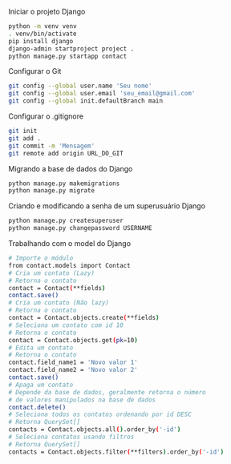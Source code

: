 Iniciar o projeto Django
```bash
python -m venv venv
. venv/bin/activate
pip install django
django-admin startproject project .
python manage.py startapp contact
```
Configurar o Git
```bash
git config --global user.name 'Seu nome'
git config --global user.email 'seu_email@gmail.com'
git config --global init.defaultBranch main
```
Configurar o .gitignore
```bash
git init
git add .
git commit -m 'Mensagem'
git remote add origin URL_DO_GIT
```
Migrando a base de dados do Django
```bash
python manage.py makemigrations
python manage.py migrate
```
Criando e modificando a senha de um superusuário Django
```bash
python manage.py createsuperuser
python manage.py changepassword USERNAME
```
Trabalhando com o model do Django
```bash
# Importe o módulo
from contact.models import Contact
# Cria um contato (Lazy)
# Retorna o contato
contact = Contact(**fields)
contact.save()
# Cria um contato (Não lazy)
# Retorna o contato
contact = Contact.objects.create(**fields)
# Seleciona um contato com id 10
# Retorna o contato
contact = Contact.objects.get(pk=10)
# Edita um contato
# Retorna o contato
contact.field_name1 = 'Novo valor 1'
contact.field_name2 = 'Novo valor 2'
contact.save()
# Apaga um contato
# Depende da base de dados, geralmente retorna o número
# de valores manipulados na base de dados
contact.delete()
# Seleciona todos os contatos ordenando por id DESC
# Retorna QuerySet[]
contacts = Contact.objects.all().order_by('-id')
# Seleciona contatos usando filtros
# Retorna QuerySet[]
contacts = Contact.objects.filter(**filters).order_by('-id')
```